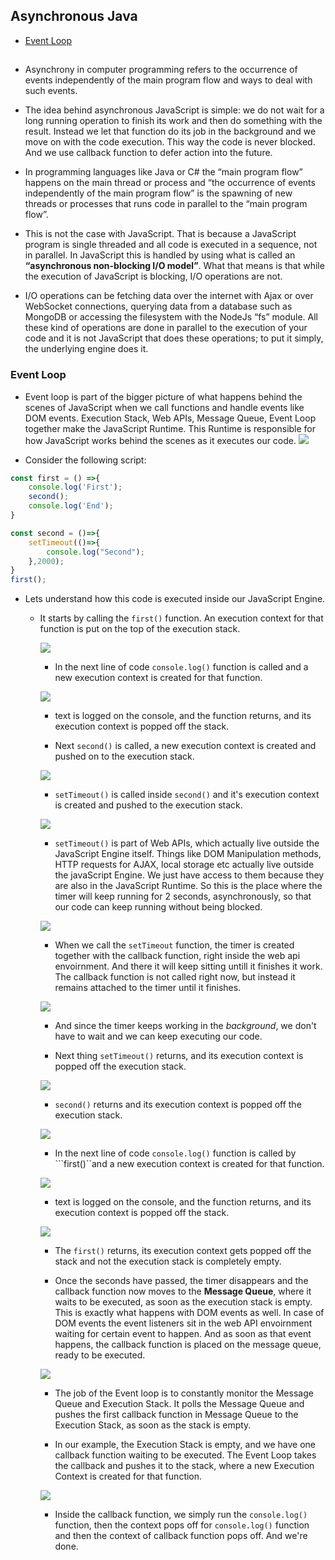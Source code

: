 ## Asynchronous Java
 * [Event Loop](#event-loop)
  
##

* Asynchrony in computer programming refers to the occurrence of events independently of the main program flow and ways to deal with such events.

* The idea behind asynchronous JavaScript is simple: we do not wait for a long running operation to finish its work and then do something with the result. Instead we let that function do its job in the background and we move on with the code execution. This way the code is never blocked. And we use callback function to defer action into the future.

* In programming languages like Java or C# the “main program flow” happens on the main thread or process and “the occurrence of events independently of the main program flow” is the spawning of new threads or processes that runs code in parallel to the “main program flow”.

* This is not the case with JavaScript. That is because a JavaScript program is single threaded and all code is executed in a sequence, not in parallel. In JavaScript this is handled by using what is called an **“asynchronous non-blocking I/O model”**. What that means is that while the execution of JavaScript is blocking, I/O operations are not. 

* I/O operations can be fetching data over the internet with Ajax or over WebSocket connections, querying data from a database such as MongoDB or accessing the filesystem with the NodeJs “fs” module. All these kind of operations are done in parallel to the execution of your code and it is not JavaScript that does these operations; to put it simply, the underlying engine does it.
  
### Event Loop

* Event loop is part of the bigger picture of what happens behind the scenes of JavaScript when we call functions and handle events like DOM events. Execution Stack, Web APIs, Message Queue, Event Loop together make the JavaScript Runtime. This Runtime is responsible for how JavaScript works behind the scenes as it executes our code.
![](https://github.com/shubhamgupta2901/javascript-notes/blob/master/assets/event%20loop1.png "")

* Consider the following script:

```javaScript
const first = () =>{
	console.log('First');
	second();
	console.log('End');
}

const second = ()=>{
	setTimeout(()=>{
		console.log("Second");
	},2000);
}
first();
```

* Lets understand how this code is executed inside our JavaScript Engine.
  * It starts by calling the ```first()``` function. An execution context for that function is put on the top of the execution stack.
  
	![](https://github.com/shubhamgupta2901/javascript-notes/blob/master/assets/event%20loop2.png "")

	* In the next line of code ```console.log()``` function is called and a new execution context is created for that function.
  
	![](https://github.com/shubhamgupta2901/javascript-notes/blob/master/assets/event%20loop3.png "")

	* text is logged on the console, and the function returns, and its execution context is popped off the stack.

	* Next ```second()``` is called, a new execution context is created and pushed on to the execution stack.
  
	![](https://github.com/shubhamgupta2901/javascript-notes/blob/master/assets/event%20loop4.png "")

	* ```setTimeout()``` is called inside ```second()``` and it's execution context is created and pushed to the execution stack.
  
	![](https://github.com/shubhamgupta2901/javascript-notes/blob/master/assets/event%20loop6.png "")

	* ```setTimeout()``` is part of Web APIs, which actually live outside the JavaScript Engine itself. Things like DOM Manipulation methods, HTTP requests for AJAX, local storage etc actually live outside the javaScript Engine. We just have access to them because they are also in the JavaScript Runtime. So this is the place where the timer will keep running for 2 seconds, asynchronously, so that our code can keep running without being blocked.
  
	![](https://github.com/shubhamgupta2901/javascript-notes/blob/master/assets/event%20loop7.png "")

	* When we call the ```setTimeout``` function, the timer is created together with the callback function, right inside the web api envoirnment. And there it will keep sitting untill it finishes it work. The callback function is not called right now, but instead it remains attached to the timer until it finishes.  
  
	![](https://github.com/shubhamgupta2901/javascript-notes/blob/master/assets/event%20loop8.png "")
	
	* And since the timer keeps working in the *background*, we don't have to wait and we can keep executing our code.

	* Next thing ```setTimeout()``` returns, and its execution context is popped off the execution stack.
  
	![](https://github.com/shubhamgupta2901/javascript-notes/blob/master/assets/event%20loop9.png "")

	* ```second()``` returns and its execution context is popped off the execution stack.
  
	![](https://github.com/shubhamgupta2901/javascript-notes/blob/master/assets/event%20loop10.png "")

	* In the next line of code ```console.log()``` function is called  by ```first()``and a new execution context is created for that function. 
  
	![](https://github.com/shubhamgupta2901/javascript-notes/blob/master/assets/event%20loop11.png "")

	* text is logged on the console, and the function returns, and its execution context is popped off the stack.
  
	![](https://github.com/shubhamgupta2901/javascript-notes/blob/master/assets/event%20loop12.png "")

	* The ```first()``` returns, its execution context gets popped off the stack and not the execution stack is completely empty.

	* Once the seconds have passed, the timer disappears and the callback function now moves to the **Message Queue**, where it waits to be executed, as soon as the execution stack is empty. This is exactly what happens with DOM events as well. In case of DOM events the event listeners sit in the web API envoirnment waiting for certain event to happen. And as soon as that event happens, the callback function is placed on the message queue, ready to be executed.
  
	![](https://github.com/shubhamgupta2901/javascript-notes/blob/master/assets/event%20loop13.png "")

	* The job of the Event loop is to constantly monitor the Message Queue and Execution Stack. It polls the Message Queue and pushes the first callback function in Message Queue to the Execution Stack, as soon as the stack is empty.

	* In our example, the Execution Stack is empty, and we have one callback function waiting to be executed. The Event Loop takes the callback and pushes it to the stack, where a new Execution Context is created for that function.
  
	![](https://github.com/shubhamgupta2901/javascript-notes/blob/master/assets/event%20loop14.png "")

	* Inside the callback function, we simply run the ```console.log()``` function, then the context pops off for ```console.log()``` function and then the context of callback function pops off. And we're done.


